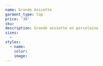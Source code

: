 ```yaml
---
name: Grande Assiette
garment_type: top
price: '30'
sku:
description: Grande assiette en porcelaine
sizes:
  -
styles:
  - name:
    color:
    image:
---
```

